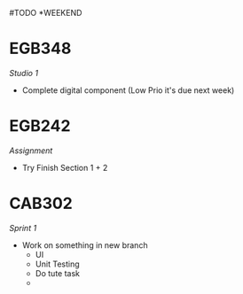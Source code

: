 #TODO *WEEKEND
# EGB348
*Studio 1*
- Complete digital component (Low Prio it's due next week)

# EGB242
*Assignment*
- Try Finish Section 1 + 2

# CAB302
*Sprint 1*
- Work on something in new branch
	- UI
	- Unit Testing
	- Do tute task
	- 